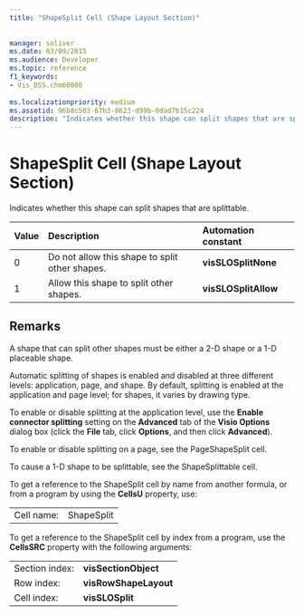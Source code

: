 ```yaml
---
title: "ShapeSplit Cell (Shape Layout Section)"
 
 
manager: soliver
ms.date: 03/09/2015
ms.audience: Developer
ms.topic: reference
f1_keywords:
- Vis_DSS.chm60080
 
ms.localizationpriority: medium
ms.assetid: 96b8c503-67b3-8623-d99b-0dad7b15c224
description: "Indicates whether this shape can split shapes that are splittable."
---
```


# ShapeSplit Cell (Shape Layout Section)

Indicates whether this shape can split shapes that are splittable.
  
|**Value**|**Description**|**Automation constant**|
|:-----|:-----|:-----|
| 0  <br/> | Do not allow this shape to split other shapes. |**visSLOSplitNone** <br/> |
| 1  <br/> | Allow this shape to split other shapes. |**visSLOSplitAllow** <br/> |
   
## Remarks

A shape that can split other shapes must be either a 2-D shape or a 1-D placeable shape. 
  
Automatic splitting of shapes is enabled and disabled at three different levels: application, page, and shape. By default, splitting is enabled at the application and page level; for shapes, it varies by drawing type. 
  
To enable or disable splitting at the application level, use the **Enable connector splitting** setting on the **Advanced** tab of the **Visio Options** dialog box (click the **File** tab, click **Options**, and then click **Advanced**). 
  
To enable or disable splitting on a page, see the PageShapeSplit cell. 
  
To cause a 1-D shape to be splittable, see the ShapeSplittable cell.
  
To get a reference to the ShapeSplit cell by name from another formula, or from a program by using the **CellsU** property, use: 
  
|||
|:-----|:-----|
| Cell name:  <br/> | ShapeSplit  <br/> |
   
To get a reference to the ShapeSplit cell by index from a program, use the **CellsSRC** property with the following arguments: 
  
|||
|:-----|:-----|
| Section index:  <br/> |**visSectionObject** <br/> |
| Row index:  <br/> |**visRowShapeLayout** <br/> |
| Cell index:  <br/> |**visSLOSplit** <br/> |
   

